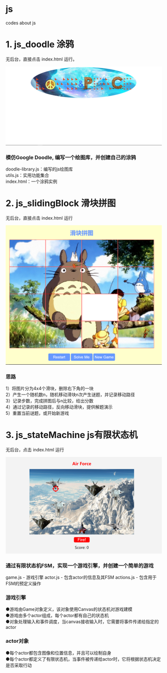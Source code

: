 # js
codes about js

# 1. js_doodle 涂鸦

无后台，直接点击 index.html 运行。

![index](https://github.com/w190768613/js/blob/master/js_doodle/index.png)

### 模仿Google Doodle, 编写一个绘图库，并创建自己的涂鸦
doodle-library.js：编写的js绘图库  
utils.js：实用功能集合  
index.html：一个涂鸦实例




# 2. js_slidingBlock 滑块拼图

无后台，直接点击 index.html 运行

![index](https://github.com/w190768613/js/blob/master/js_slidingBlock/index.png)

### 思路
1）将图片分为4x4个滑块，删除右下角的一块  
2）产生一个随机数n，随机移动滑块n次产生谜题，并记录移动路径  
3）记录步数，完成拼图后与n比较，给出分数  
4）通过记录的移动路径，反向移动滑块，提供解题演示  
5）重置当前谜题，或开始新游戏




# 3. js_stateMachine js有限状态机

无后台，点击 index.html 运行

![index](https://github.com/w190768613/js/blob/master/js_stateMachine/index.png)

### 通过有限状态机FSM，实现一个游戏引擎，并创建一个简单的游戏
game.js - 游戏引擎
actor.js - 包含actor的信息及其FSM
actions.js - 包含用于FSM的预定义操作

### 游戏引擎
●游戏由Game对象定义，该对象使用Canvas的状态机对游戏建模  
●游戏由多个actor组成，每个actor都有自己的状态机  
●对象处理输入和事件调度，当canvas接收输入时，它需要将事件传递给指定的actor

### actor对象
●每个actor都包含图像和位置信息，并且可以绘制自身  
●每个actor都定义了有限状态机，当事件被传递给actor时，它将根据状态机决定是否采取行动

